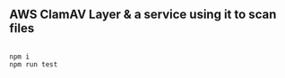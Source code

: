 ## AWS ClamAV Layer & a service using it to scan files

```sls deploy --stage "dev or prod"
```

```
npm i
npm run test
```
